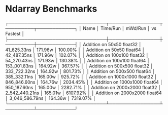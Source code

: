 # Ndarray Benchmarks

┌───────────────────────────────┬────────────────┬─────────┬────────────┐
│ Name                          │       Time/Run │ mWd/Run │ vs Fastest │
├───────────────────────────────┼────────────────┼─────────┼────────────┤
│ Addition on 50x50 float32     │    41_625.33ns │ 171.96w │    100.00% │
│ Addition on 50x50 float64     │    42_487.35ns │ 171.96w │    102.07% │
│ Addition on 100x100 float32   │    54_270.43ns │ 171.93w │    130.38% │
│ Addition on 100x100 float64   │   153_001.83ns │ 164.92w │    367.57% │
│ Addition on 500x500 float32   │   333_722.32ns │ 164.92w │    801.73% │
│ Addition on 500x500 float64   │   385_332.11ns │ 165.00w │    925.72% │
│ Addition on 1000x1000 float32 │   846_846.60ns │ 164.76w │   2034.45% │
│ Addition on 1000x1000 float64 │   950_187.60ns │ 165.00w │   2282.71% │
│ Addition on 2000x2000 float32 │ 2_542_440.21ns │ 165.01w │   6107.92% │
│ Addition on 2000x2000 float64 │ 3_046_586.79ns │ 164.36w │   7319.07% │
└───────────────────────────────┴────────────────┴─────────┴────────────┘